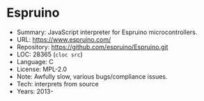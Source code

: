 # Espruino

* Summary:    JavaScript interpreter for Espruino microcontrollers.
* URL:        https://www.espruino.com/
* Repository: https://github.com/espruino/Espruino.git
* LOC:        28365 (`cloc src`)
* Language:   C
* License:    MPL-2.0
* Note:       Awfully slow, various bugs/compliance issues.
* Tech:       interprets from source
* Years:      2013-

